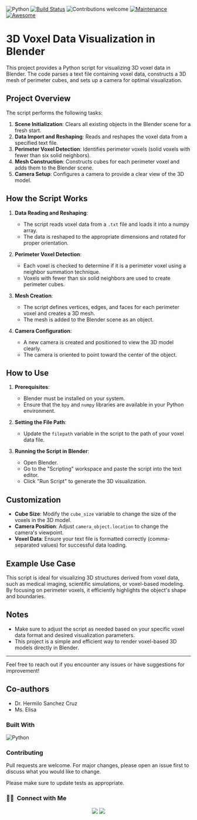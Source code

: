 ![Python](https://img.shields.io/badge/python-v3.10+-blue.svg)
[![Build Status](https://travis-ci.org/anfederico/clairvoyant.svg?branch=master)](https://travis-ci.org/anfederico/clairvoyant)
![Contributions welcome](https://img.shields.io/badge/contributions-welcome-orange.svg)
[![Maintenance](https://img.shields.io/badge/Maintained%3F-yes-green.svg)](https://GitHub.com/Naereen/StrapDown.js/graphs/commit-activity)
[![Awesome](https://cdn.rawgit.com/sindresorhus/awesome/d7305f38d29fed78fa85652e3a63e154dd8e8829/media/badge.svg)](https://github.com/sindresorhus/awesome)

<a name="readme-top"></a>

# 3D Voxel Data Visualization in Blender

This project provides a Python script for visualizing 3D voxel data in Blender. The code parses a text file containing voxel data, constructs a 3D mesh of perimeter cubes, and sets up a camera for optimal visualization.

## Project Overview

The script performs the following tasks:
1. **Scene Initialization**: Clears all existing objects in the Blender scene for a fresh start.
2. **Data Import and Reshaping**: Reads and reshapes the voxel data from a specified text file.
3. **Perimeter Voxel Detection**: Identifies perimeter voxels (solid voxels with fewer than six solid neighbors).
4. **Mesh Construction**: Constructs cubes for each perimeter voxel and adds them to the Blender scene.
5. **Camera Setup**: Configures a camera to provide a clear view of the 3D model.

## How the Script Works

1. **Data Reading and Reshaping**:
   - The script reads voxel data from a `.txt` file and loads it into a numpy array.
   - The data is reshaped to the appropriate dimensions and rotated for proper orientation.

2. **Perimeter Voxel Detection**:
   - Each voxel is checked to determine if it is a perimeter voxel using a neighbor summation technique.
   - Voxels with fewer than six solid neighbors are used to create perimeter cubes.

3. **Mesh Creation**:
   - The script defines vertices, edges, and faces for each perimeter voxel and creates a 3D mesh.
   - The mesh is added to the Blender scene as an object.

4. **Camera Configuration**:
   - A new camera is created and positioned to view the 3D model clearly.
   - The camera is oriented to point toward the center of the object.

## How to Use

1. **Prerequisites**:
   - Blender must be installed on your system.
   - Ensure that the `bpy` and `numpy` libraries are available in your Python environment.

2. **Setting the File Path**:
   - Update the `filepath` variable in the script to the path of your voxel data file.

3. **Running the Script in Blender**:
   - Open Blender.
   - Go to the "Scripting" workspace and paste the script into the text editor.
   - Click "Run Script" to generate the 3D visualization.

## Customization

- **Cube Size**: Modify the `cube_size` variable to change the size of the voxels in the 3D model.
- **Camera Position**: Adjust `camera_object.location` to change the camera's viewpoint.
- **Voxel Data**: Ensure your text file is formatted correctly (comma-separated values) for successful data loading.

## Example Use Case

This script is ideal for visualizing 3D structures derived from voxel data, such as medical imaging, scientific simulations, or voxel-based modeling. By focusing on perimeter voxels, it efficiently highlights the object's shape and boundaries.

## Notes

- Make sure to adjust the script as needed based on your specific voxel data format and desired visualization parameters.
- This project is a simple and efficient way to render voxel-based 3D models directly in Blender.

---

Feel free to reach out if you encounter any issues or have suggestions for improvement!
## Co-authors

- Dr. Hermilo Sanchez Cruz
- Ms. Elisa

### Built With

![Python](https://img.shields.io/badge/Python-3776AB?style=for-the-badge&logo=python&logoColor=white)&nbsp;

### Contributing

Pull requests are welcome. For major changes, please open an issue first
to discuss what you would like to change.

Please make sure to update tests as appropriate.

### 🤝🏻 &nbsp;Connect with Me

<p align="center">
<a href="https://www.linkedin.com/in/cesar-eduardo-mu%C3%B1oz-chavez-a00674186/"><img src="https://img.shields.io/badge/LinkedIn-0077B5?style=for-the-badge&logo=linkedin&logoColor=white"/></a>
<a href="https://twitter.com/CesarEd43166481"><img src="https://img.shields.io/badge/Twitter-1DA1F2?style=for-the-badge&logo=twitter&logoColor=white"/></a>